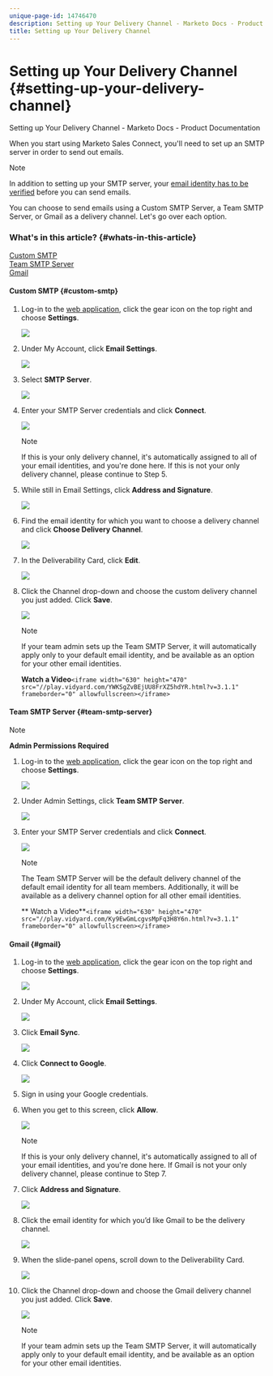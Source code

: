 ```yaml
---
unique-page-id: 14746470
description: Setting up Your Delivery Channel - Marketo Docs - Product Documentation
title: Setting up Your Delivery Channel
---
```


# Setting up Your Delivery Channel {#setting-up-your-delivery-channel}

Setting up Your Delivery Channel - Marketo Docs - Product Documentation

When you start using Marketo Sales Connect, you'll need to set up an SMTP server in order to send out emails.

>[!NOTE]
>
>In addition to setting up your SMTP server, your [email identity has to be verified](http://docs.marketo.com/x/ewPh) before you can send emails.

You can choose to send emails using a Custom SMTP Server, a Team SMTP Server, or Gmail as a delivery channel. Let's go over each option.

### What's in this article? {#whats-in-this-article}

[Custom SMTP](#custom-smtp)  
[Team SMTP Server](#team-smtp-server)  
[Gmail](#gmail)

#### Custom SMTP {#custom-smtp}

1. Log-in to the [web application](http://toutapp.com/login), click the gear icon on the top right and choose **Settings**.

   ![](assets/one.png)

1. Under My Account, click **Email Settings**.

   ![](assets/two.png)

1. Select **SMTP Server**.

   ![](assets/three.png)

1. Enter your SMTP Server credentials and click **Connect**.

   ![](assets/four.png)

   >[!NOTE]
   >
   >If this is your only delivery channel, it's automatically assigned to all of your email identities, and you're done here. If this is not your only delivery channel, please continue to Step 5.

1. While still in Email Settings, click **Address and Signature**.

   ![](assets/five.png)

1. Find the email identity for which you want to choose a delivery channel and click **Choose Delivery Channel**.

   ![](assets/six.png)

1. In the Deliverability Card, click **Edit**.

   ![](assets/seven-new.png)

1. Click the Channel drop-down and choose the custom delivery channel you just added. Click **Save**.

   ![](assets/eight-new.png)

   >[!NOTE]
   >
   >If your team admin sets up the Team SMTP Server, it will automatically apply only to your default email identity, and be available as an option for your other email identities.

   **Watch a Video**`<iframe width="630" height="470" src="//play.vidyard.com/YWKSgZvBEjUU8FrXZ5hdYR.html?v=3.1.1" frameborder="0" allowfullscreen></iframe>`

#### Team SMTP Server {#team-smtp-server}

>[!NOTE]
>
>**Admin Permissions Required**

1. Log-in to the [web application](http://toutapp.com/login), click the gear icon on the top right and choose **Settings**.

   ![](assets/nine.png)

1. Under Admin Settings, click **Team SMTP Server**.

   ![](assets/ten.png)

1. Enter your SMTP Server credentials and click **Connect**.

   ![](assets/eleven.png)

   >[!NOTE]
   >
   >The Team SMTP Server will be the default delivery channel of the default email identity for all team members. Additionally, it will be available as a delivery channel option for all other email identities.

   ** Watch a Video**`<iframe width="630" height="470" src="//play.vidyard.com/Ky9EwGmLcgvsMpFq3H8Y6n.html?v=3.1.1" frameborder="0" allowfullscreen></iframe>`

#### Gmail {#gmail}

1. Log-in to the [web application](http://toutapp.com/login), click the gear icon on the top right and choose **Settings**.

   ![](assets/twelve.png)

1. Under My Account, click **Email Settings**.

   ![](assets/thirteen.png)

1. Click **Email Sync**.

   ![](assets/fourteen.png)

1. Click **Connect to Google**.

   ![](assets/fifteen.png)

1. Sign in using your Google credentials.
1. When you get to this screen, click **Allow**.

   ![](assets/sixteen.png)

   >[!NOTE]
   >
   >If this is your only delivery channel, it's automatically assigned to all of your email identities, and you're done here. If Gmail is not your only delivery channel, please continue to Step 7.

1. Click **Address and Signature**.

   ![](assets/seventeen.png)

1. Click the email identity for which you’d like Gmail to be the delivery channel.

   ![](assets/eighteen.png)

1. When the slide-panel opens, scroll down to the Deliverability Card.

   ![](assets/nineteen.png)

1. Click the Channel drop-down and choose the Gmail delivery channel you just added. Click **Save**.

   ![](assets/twenty.png)

   >[!NOTE]
   >
   >If your team admin sets up the Team SMTP Server, it will automatically apply only to your default email identity, and be available as an option for your other email identities.

